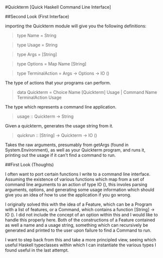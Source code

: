 #Quickterm [Quick Haskell Command Line Interface]

##Second Look (First Interface)

importing the Quickterm module will give you the following definitions:

> type Name = String

> type Usage = String

> type Args = [String]

> type Options = Map Name [String]

> type TerminalAction = Args -> Options -> IO ()

The type of actions that your programs can perform.

> data Quickterm = Choice Name [Quickterm] Usage
               | Command Name TerminalAction Usage 

The type which represents a command line application.

> usage :: Quickterm -> String

Given a quickterm, generates the usage string from it.

> quickrun :: [String] -> Quickterm -> IO ()

Takes the raw arguments, presumably from getArgs (found in System.Environment),
as well as your Quickterm program, and runs it, printing out the usage if it can't
find a command to run.

##First Look (Thoughts)

I often want to port certain functions I write to a command line interface. Assuming the existence of various functions which map from a set of command line arguments to an action of type IO (), this involes parsing arguments, options, and generating some usage information which should give you an idea of how to use the application if you go wrong.

I originally solved this with the idea of a Feature, which can be a Program with a list of features, or a Command, which contains a function [String] -> IO (). I did not include the concept of an option within this and I would like to handle this properly here. Both of the constructions of a Feature contained as well a name and a usage string, something which can recursively be generated and printed to the user upon failure to find a Command to run.

I want to step back from this and take a more principled view, seeing which useful Haskell typeclasses within which I can instantiate the various types I found useful in the last attempt.
